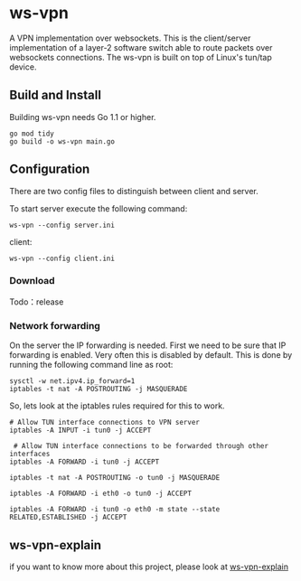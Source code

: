 # ws-vpn
A VPN implementation over websockets. This is the client/server implementation of a layer-2 software switch able to route packets over websockets connections. The ws-vpn is built on top of Linux's tun/tap device.

## Build and Install

Building ws-vpn needs Go 1.1 or higher.

```shell
go mod tidy
go build -o ws-vpn main.go
```

## Configuration

There are two config files to distinguish between client and server.

To start server execute the following command:

```shell
ws-vpn --config server.ini
```

client:

```shell
ws-vpn --config client.ini
```

### Download

Todo：release

### Network forwarding
On the server the IP forwarding is needed. First we need to be sure that IP forwarding is enabled.
Very often this is disabled by default. This is done by running the following command line as root:

```shell
sysctl -w net.ipv4.ip_forward=1
iptables -t nat -A POSTROUTING -j MASQUERADE
```

So, lets look at the iptables rules required for this to work.
```shell
# Allow TUN interface connections to VPN server
iptables -A INPUT -i tun0 -j ACCEPT

 # Allow TUN interface connections to be forwarded through other interfaces
iptables -A FORWARD -i tun0 -j ACCEPT

iptables -t nat -A POSTROUTING -o tun0 -j MASQUERADE

iptables -A FORWARD -i eth0 -o tun0 -j ACCEPT

iptables -A FORWARD -i tun0 -o eth0 -m state --state RELATED,ESTABLISHED -j ACCEPT
```

## ws-vpn-explain

if you want to know more about this project, please look at [ws-vpn-explain](./ws-vpn-explain.md)
